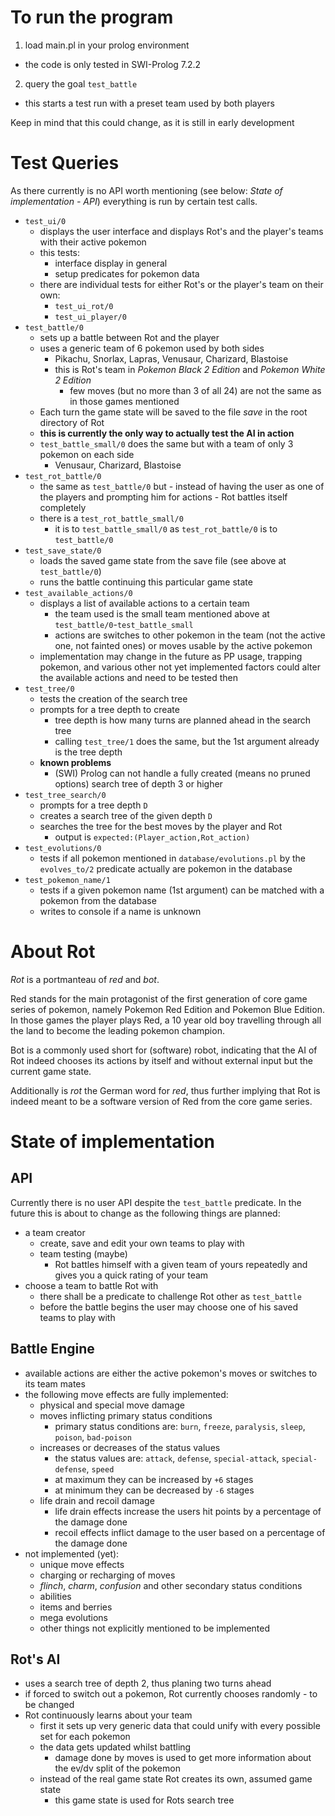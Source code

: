 # To run the program
1. load main.pl in your prolog environment
  - the code is only tested in SWI-Prolog 7.2.2
2. query the goal `test_battle`
  - this starts a test run with a preset team used by both players

Keep in mind that this could change, as it is still in early development

# Test Queries
As there currently is no API worth mentioning (see below: _State of implementation - API_) everything is run by certain test calls.

- `test_ui/0`
  - displays the user interface and displays Rot's and the player's teams with their active pokemon
  - this tests:
      - interface display in general
      - setup predicates for pokemon data
  - there are individual tests for either Rot's or the player's team on their own:
      - `test_ui_rot/0`
      - `test_ui_player/0`
- `test_battle/0`
  - sets up a battle between Rot and the player
  - uses a generic team of 6 pokemon used by both sides
      - Pikachu, Snorlax, Lapras, Venusaur, Charizard, Blastoise
      - this is Rot's team in *Pokemon Black 2 Edition* and *Pokemon White 2 Edition*
          - few moves (but no more than 3 of all 24) are not the same as in those games mentioned
  - Each turn the game state will be saved to the file _save_ in the root directory of Rot
  - **this is currently the only way to actually test the AI in action**
  - `test_battle_small/0` does the same but with a team of only 3 pokemon on each side
      - Venusaur, Charizard, Blastoise
- `test_rot_battle/0`
  - the same as `test_battle/0` but - instead of having the user as one of the players and prompting him for actions - Rot battles itself completely
  - there is a `test_rot_battle_small/0`
      - it is to `test_battle_small/0` as `test_rot_battle/0` is to `test_battle/0`
- `test_save_state/0`
  - loads the saved game state from the save file (see above at `test_battle/0`)
  - runs the battle continuing this particular game state
- `test_available_actions/0`
  - displays a list of available actions to a certain team
      - the team used is the small team mentioned above at `test_battle/0`-`test_battle_small`
      - actions are switches to other pokemon in the team (not the active one, not fainted ones) or moves usable by the active pokemon
  - implementation may change in the future as PP usage, trapping pokemon, and various other not yet implemented factors could alter the available actions and need to be tested then
- `test_tree/0`
  - tests the creation of the search tree
  - prompts for a tree depth to create
      - tree depth is how many turns are planned ahead in the search tree
      - calling `test_tree/1` does the same, but the 1st argument already is the tree depth
  - **known problems**
      - (SWI) Prolog can not handle a fully created (means no pruned options) search tree of depth 3 or higher
- `test_tree_search/0`
  - prompts for a tree depth `D`
  - creates a search tree of the given depth `D`
  - searches the tree for the best moves by the player and Rot
      - output is `expected:(Player_action,Rot_action)`
- `test_evolutions/0`
  - tests if all pokemon mentioned in `database/evolutions.pl` by the `evolves_to/2` predicate actually are pokemon in the database
- `test_pokemon_name/1`
  - tests if a given pokemon name (1st argument) can be matched with a pokemon from the database
  - writes to console if a name is unknown



# About Rot
*Rot* is a portmanteau of *red* and *bot*.

Red stands for the main protagonist of the first generation of core game series of pokemon, namely Pokemon Red Edition and Pokemon Blue Edition. In those games the player plays Red, a 10 year old boy travelling through all the land to become the leading pokemon champion.

Bot is a commonly used short for (software) robot, indicating that the AI of Rot indeed chooses its actions by itself and without external input but the current game state.

Additionally is *rot* the German word for *red*, thus further implying that Rot is indeed meant to be a software version of Red from the core game series.

# State of implementation

## API
Currently there is no user API despite the `test_battle` predicate. In the future this is about to change as the following things are planned:
- a team creator
  - create, save and edit your own teams to play with
  - team testing (maybe)  
      - Rot battles himself with a given team of yours repeatedly and gives you a quick rating of your team
- choose a team to battle Rot with
  - there shall be a predicate to challenge Rot other as `test_battle`
  - before the battle begins the user may choose one of his saved teams to play with

## Battle Engine
- available actions are either the active pokemon's moves or switches to its team mates
- the following move effects are fully implemented:
  - physical and special move damage
  - moves inflicting primary status conditions
      - primary status conditions are: `burn`, `freeze`, `paralysis`, `sleep`, `poison`, `bad-poison`
  - increases or decreases of the status values
      - the status values are: `attack`, `defense`, `special-attack`, `special-defense`, `speed`
      - at maximum they can be increased by `+6` stages
      - at minimum they can be decreased by `-6` stages
  - life drain and recoil damage
      - life drain effects increase the users hit points by a percentage of the damage done
      - recoil effects inflict damage to the user based on a percentage of the damage done
- not implemented (yet):
    - unique move effects
    - charging or recharging of moves
    - _flinch_, _charm_, _confusion_ and other secondary status conditions
    - abilities
    - items and berries
    - mega evolutions
    - other things not explicitly mentioned to be implemented

## Rot's AI
- uses a search tree of depth 2, thus planing two turns ahead
- if forced to switch out a pokemon, Rot currently chooses randomly - to be changed
- Rot continuously learns about your team
    - first it sets up very generic data that could unify with every possible set for each pokemon
    - the data gets updated whilst battling
        - damage done by moves is used to get more information  about the ev/dv split of the pokemon
    - instead of the real game state Rot creates its own, assumed game state
        - this game state is used for Rots search tree
